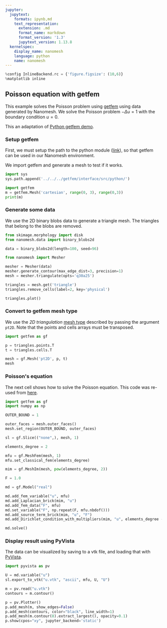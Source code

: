 ```yaml
---
jupyter:
  jupytext:
    formats: ipynb,md
    text_representation:
      extension: .md
      format_name: markdown
      format_version: '1.3'
      jupytext_version: 1.13.8
  kernelspec:
    display_name: nanomesh
    language: python
    name: nanomesh
---
```


```python
%config InlineBackend.rc = {'figure.figsize': (10,6)}
%matplotlib inline
```

## Poisson equation with getfem

This example solves the Poisson problem using [getfem](https://getfem.org/) using data generated by Nanomesh. We solve the Poisson problem $-\Delta u = 1$ with the boundary condition $u=0$.

This an adaptation of [Python getfem demo](https://getfem-examples.readthedocs.io/en/latest/demo_unit_disk.html).

### Setup getfem

First, we must setup the path to the python module ([link](https://getfem.org/python/pygf.html#introduction)), so that getfem can be used in our Nanomesh environment.

We import getfem and generate a mesh to test if it works.

```python
import sys
sys.path.append('../../../getfem/interface/src/python/')

import getfem
m = getfem.Mesh('cartesian', range(0, 3), range(0,3))
print(m)
```

### Generate some data

We use the 2D binary blobs data to generate a triangle mesh. The triangles that belong to the blobs are removed.

```python
from skimage.morphology import disk
from nanomesh.data import binary_blobs2d

data = binary_blobs2d(length=100, seed=96)

from nanomesh import Mesher

mesher = Mesher(data)
mesher.generate_contour(max_edge_dist=3, precision=1)
mesh = mesher.triangulate(opts='q30a25')

triangles = mesh.get('triangle')
triangles.remove_cells(label=2, key='physical')

triangles.plot()
```

### Convert to getfem mesh type

We use the *2D triangulation* [mesh type](https://getfem-examples.readthedocs.io/en/latest/ball_eigen.html?highlight=mesh#Mesh-generation) described by passing the argument `pt2D`. Note that the points and cells arrays must be transposed.


```python
import getfem as gf

p = triangles.points.T
t = triangles.cells.T

mesh = gf.Mesh('pt2D', p, t)
mesh
```

### Poisson's equation

The next cell shows how to solve the Poisson equation. This code was re-used from [here](https://getfem-examples.readthedocs.io/en/latest/demo_unit_disk.html).

```python
import getfem as gf
import numpy as np

OUTER_BOUND = 1

outer_faces = mesh.outer_faces()
mesh.set_region(OUTER_BOUND, outer_faces)

sl = gf.Slice(("none",), mesh, 1)

elements_degree = 2

mfu = gf.MeshFem(mesh, 1)
mfu.set_classical_fem(elements_degree)

mim = gf.MeshIm(mesh, pow(elements_degree, 2))

F = 1.0

md = gf.Model("real")

md.add_fem_variable("u", mfu)
md.add_Laplacian_brick(mim, "u")
md.add_fem_data("F", mfu)
md.set_variable("F", np.repeat(F, mfu.nbdof()))
md.add_source_term_brick(mim, "u", "F")
md.add_Dirichlet_condition_with_multipliers(mim, "u", elements_degree - 1, OUTER_BOUND)

md.solve()
```

### Display result using PyVista

The data can be visualized by saving to a vtk file, and loading that with [PyVista](https://docs.pyvista.org/).

```python
import pyvista as pv

U = md.variable("u")
sl.export_to_vtk("u.vtk", "ascii", mfu, U, "U")

m = pv.read("u.vtk")
contours = m.contour()

p = pv.Plotter()
p.add_mesh(m, show_edges=False)
p.add_mesh(contours, color="black", line_width=1)
p.add_mesh(m.contour(8).extract_largest(), opacity=0.1)
p.show(cpos="xy", jupyter_backend='static')
```
